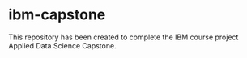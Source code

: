 # ibm-capstone
This repository has been created to complete the IBM course project Applied Data Science Capstone.
